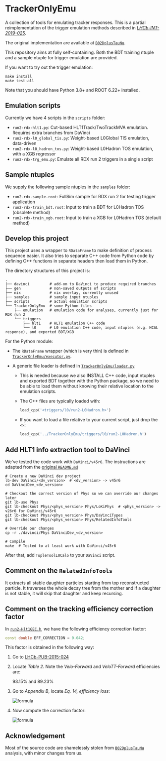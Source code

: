 # TrackerOnlyEmu

A collection of tools for emulating tracker responses. This is a partial
reimplementation of the trigger emulation methods described in
[_LHCb-INT-2019-025_](https://cds.cern.ch/record/2703802?ln=en).

The original implementation are available at [`B02DplusTauNu`](https://gitlab.cern.ch/lhcb-slb/B02DplusTauNu).

This repository aims at fully self-containing. Both the BDT training ntuple and
a sample ntuple for trigger emulation are provided.

If you want to try out the trigger emulation:
```
make install
make test-all
```

Note that you should have Python 3.8+ and ROOT 6.22+ installed.


## Emulation scripts

Currently we have 4 scripts in the `scripts` folder:

- `run2-rdx-hlt1.py`: Cut-based HLT1Track/TwoTrackMVA emulation. Requires extra branches from DaVinci
- `run2-rdx-l0_global_tis.py`: Weight-based L0Global TIS emulation, data-driven
- `run2-rdx-l0_hadron_tos.py`: Weight-based L0Hadron TOS emulation, with a XGB regressor
- `run2-rdx-trg_emu.py`: Emulate all RDX run 2 triggers in a single script


## Sample ntuples

We supply the following sample ntuples in the `samples` folder:

- `run2-rdx-sample.root`: FullSim sample for RDX run 2 for testing trigger application
- `run2-rdx-train_bdt.root`: Input to train a BDT for L0Hadron TOS (obsolete method)
- `run2-rdx-train_xgb.root`: Input to train a XGB for L0Hadron TOS (default method)


## Develop this project

This project uses a wrapper to `RDataFrame` to make definition of process
sequence easier. It also tries to separate C++ code from Python code by
defining C++ functions in separate headers then load them in Python.

The directory structures of this project is:

```shell
.
├── davinci         # add-on to DaVinci to produce required branches
├── gen             # non-saved outputs of scripts
├── nix             # nix overlay, currently unused
├── samples         # sample input ntuples
├── scripts         # actual emulation scripts
└── TrackerOnlyEmu  # some Python files
    ├── emulation   # emulation code for analyses, currently just for RDX run 2
    └── triggers
        ├── hlt1    # HLT1 emulation C++ code
        └── l0      # L0 emulation C++ code, input ntuples (e.g. HCAL response), and exported BDT/XGB
```

For the Python module:

- The `RDataFrame` wrapper (which is very thin) is defined in [`TrackerOnlyEmu/executor.py`](./TrackerOnlyEmu/executor.py).

- A generic file loader is defined in [`TrackerOnlyEmu/loader.py`](./TrackerOnlyEmu/loader.py)
    - This is needed because we also INSTALL C++ code, input ntuples and
      exported BDT together with the Python package, so we need to be able to
      load them without knowing their relative location to the emulation scripts.
    - The C++ files are typically loaded with:

        ```python
        load_cpp('<triggers/l0/run2-L0Hadron.h>')
        ```

    - If you want to load a file relative to your current script, just drop the `<>`:

        ```python
        load_cpp('../TrackerOnlyEmu/triggers/l0/run2-L0Hadron.h')
        ```


## Add HLT1 info extraction tool to DaVinci

We've tested the code work with `DaVinci/v45r6`. The instructions are adapted from the
[original `README.md`](https://gitlab.cern.ch/lhcb-slb/B02DplusTauNu/-/blob/master/tuple_production/tuple_tools_src/RelatedInfoTools/README.md)

```shell
# Create a new DaVinci dev project
lb-dev DaVinci/<dv_version>  # <dv_version> -> v45r6
cd DaVinciDev_<dv_version>

# Checkout the correct version of Phys so we can override our changes later
git lb-use Phys
git lb-checkout Phys/<phys_version> Phys/LoKiPhys  # <phys_version> -> v26r6 for DaVinci/v45r6
git lb-checkout Phys/<phys_version> Phys/DaVinciTypes
git lb-checkout Phys/<phys_version> Phys/RelatedInfoTools

# Override our changes
cp -r ./davinci/Phys DaVinciDev_<dv_version>

# Compile
make  # Tested to at least work with DaVinci/v45r6
```

After that, add `TupleToolL0Calo` to your `DaVinci` script.


## Comment on the `RelatedInfoTools`

It extracts all stable daughter particles starting from top reconstructed
particle. It traverses the whole decay tree from the mother and if a daughter
is not stable, it will skip that daughter and keep recursing.


## Comment on the tracking efficiency correction factor

In [`run2-Hlt1GEC.h`](./TrackerOnlyEmu/triggers/hlt1/run2-Hlt1GEC.h),
we have the following efficiency correction factor:
```cpp
const double EFF_CORRECTION = 0.042;
```

This factor is obtained in the following way:

1. Go to [LHCb-PUB-2015-024](https://cds.cern.ch/record/2105078/files/LHCb-PUB-2015-024.pdf)
2. Locate _Table 2_. Note the _Velo-Forward_ and _VeloTT-Forward_ efficiencies are:

    93.15% and 89.23%
3. Go to _Appendix B_, locate _Eq. 14, efficiency loss_:

    ![formula](https://render.githubusercontent.com/render/math?math=\text{efficiency%20loss}%20=%20\left(1%20-%20\frac{N_{\text{VeloTT-Forward}}}{N_{\text{Velo-Forward}}}%20\right))
4. Now compute the correction factor:

    ![formula](https://render.githubusercontent.com/render/math?math=\text{correction}%20=%20\left(1%20-%20\frac{0.8923}{0.9315}%20\right)%20=%200.042)


## Acknowledgement
Most of the source code are shamelessly stolen from [`B02DplusTauNu`](https://gitlab.cern.ch/lhcb-slb/B02DplusTauNu) analysis,
with minor changes from us.
